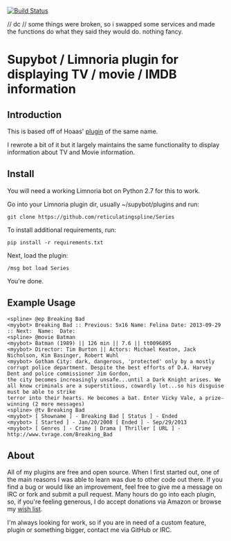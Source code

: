 [![Build Status](https://travis-ci.org/reticulatingspline/Series.svg?branch=master)](https://travis-ci.org/reticulatingspline/Series)

// dc
// some things were broken, so i swapped some services and made the functions do what they said they would do. nothing fancy. 

# Supybot / Limnoria plugin for displaying TV / movie / IMDB information

## Introduction

This is based off of Hoaas' [plugin](https://github.com/Hoaas/Supybot-plugins/tree/master/Series) of the same name.

I rewrote a bit of it but it largely maintains the same functionality to display information about TV and Movie information.

## Install

You will need a working Limnoria bot on Python 2.7 for this to work.

Go into your Limnoria plugin dir, usually ~/supybot/plugins and run:

```
git clone https://github.com/reticulatingspline/Series
```

To install additional requirements, run:

```
pip install -r requirements.txt 
```

Next, load the plugin:

```
/msg bot load Series
```

You're done.

## Example Usage

```
<spline> @ep Breaking Bad
<myybot> Breaking Bad :: Previous: 5x16 Name: Felina Date: 2013-09-29 :: Next:  Name:  Date:
<spline> @movie Batman
<myybot> Batman (1989) || 126 min || 7.6 || tt0096895
<myybot> Director: Tim Burton || Actors: Michael Keaton, Jack Nicholson, Kim Basinger, Robert Wuhl
<myybot> Gotham City: dark, dangerous, 'protected' only by a mostly corrupt police department. Despite the best efforts of D.A. Harvey Dent and police commissioner Jim Gordon,
the city becomes increasingly unsafe...until a Dark Knight arises. We all know criminals are a superstitious, cowardly lot...so his disguise must be able to strike
terror into their hearts. He becomes a bat. Enter Vicky Vale, a prize-winning (2 more messages)
<spline> @tv Breaking Bad
<myybot> [ Showname ] - Breaking Bad [ Status ] - Ended
<myybot> [ Started ] - Jan/20/2008 [ Ended ] - Sep/29/2013
<myybot> [ Genres ] - Crime | Drama | Thriller [ URL ] - http://www.tvrage.com/Breaking_Bad
```

## About

All of my plugins are free and open source. When I first started out, one of the main reasons I was
able to learn was due to other code out there. If you find a bug or would like an improvement, feel
free to give me a message on IRC or fork and submit a pull request. Many hours do go into each plugin,
so, if you're feeling generous, I do accept donations via Amazon or browse my [wish list](http://amzn.com/w/380JKXY7P5IKE).

I'm always looking for work, so if you are in need of a custom feature, plugin or something bigger, contact me via GitHub or IRC.